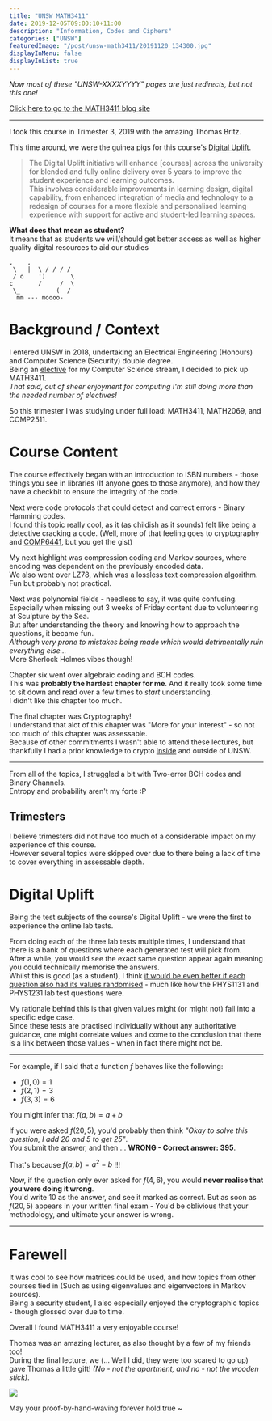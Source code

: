 ```yaml
---
title: "UNSW MATH3411"
date: 2019-12-05T09:00:10+11:00
description: "Information, Codes and Ciphers"
categories: ["UNSW"]
featuredImage: "/post/unsw-math3411/20191120_134300.jpg"
displayInMenu: false
displayInList: true
---
```


_Now most of these "UNSW-XXXXYYYY" pages are just redirects, but not this one!_

[Click here to go to the MATH3411 blog site](//featherbear.github.io/UNSW-MATH3411/)

---

I took this course in Trimester 3, 2019 with the amazing Thomas Britz.

This time around, we were the guinea pigs for this course's [Digital Uplift](https://teaching.unsw.edu.au/digital-uplift).  

> The Digital Uplift initiative will enhance [courses] across the university for blended and fully online delivery over 5 years to improve the student experience and learning outcomes.  
This involves considerable improvements in learning design, digital capability, from enhanced integration of media and technology to a redesign of courses for a more flexible and personalised learning experience with support for active and student-led learning spaces.

**What does that mean as student?**  
It means that as students we will/should get better access as well as higher quality digital resources to aid our studies

```
,    ,
 \   |  \ / / / / 
 / o    ')       \
c       /     /  \
 \_          (  /
  mm --- moooo-
```

# Background / Context

I entered UNSW in 2018, undertaking an Electrical Engineering (Honours) and Computer Science (Security) double degree.  
Being an [elective](http://legacy.handbook.unsw.edu.au/undergraduate/plans/2018/COMPY13785.html) for my Computer Science stream, I decided to pick up MATH3411.  
_That said, out of sheer enjoyment for computing I'm still doing more than the needed number of electives!_  

So this trimester I was studying under full load: MATH3411, MATH2069, and COMP2511.

# Course Content

The course effectively began with an introduction to ISBN numbers - those things you see in libraries (If anyone goes to those anymore), and how they have a checkbit to ensure the integrity of the code.  

Next were code protocols that could detect and correct errors - Binary Hamming codes.  
I found this topic really cool, as it (as childish as it sounds) felt like being a detective cracking a code. (Well, more of that feeling goes to cryptography and [COMP6441](https://featherbear.github.io/UNSW-COMP6441/), but you get the gist)

My next highlight was compression coding and Markov sources, where encoding was dependent on the previously encoded data.  
We also went over LZ78, which was a lossless text compression algorithm. Fun but probably not practical.

Next was polynomial fields - needless to say, it was quite confusing. Especially when missing out 3 weeks of Friday content due to volunteering at Sculpture by the Sea.  
But after understanding the theory and knowing how to approach the questions, it became fun.  
_Although very prone to mistakes being made which would detrimentally ruin everything else..._  
More Sherlock Holmes vibes though!

Chapter six went over algebraic coding and BCH codes.  
This was **probably the hardest chapter for me**. And it really took some time to sit down and read over a few times to _start_ understanding.  
I didn't like this chapter too much.

The final chapter was Cryptography!  
I understand that alot of this chapter was "More for your interest" - so not too much of this chapter was assessable.  
Because of other commitments I wasn't able to attend these lectures, but thankfully I had a prior knowledge to crypto [inside](https://featherbear.github.io/UNSW-COMP6441/) and outside of UNSW.

---

From all of the topics, I struggled a bit with Two-error BCH codes and Binary Channels.  
Entropy and probability aren't my forte :P

## Trimesters

I believe trimesters did not have too much of a considerable impact on my experience of this course.  
However several topics were skipped over due to there being a lack of time to cover everything in assessable depth.

# Digital Uplift

Being the test subjects of the course's Digital Uplift - we were the first to experience the online lab tests.  

From doing each of the three lab tests multiple times, I understand that there is a bank of questions where each generated test will pick from.  
After a while, you would see the exact same question appear again meaning you could technically memorise the answers.  
Whilst this is good (as a student), I think <u>it would be even better if each question also had its values randomised</u> - much like how the PHYS1131 and PHYS1231 lab test questions were.  


My rationale behind this is that given values might (or might not) fall into a specific edge case.  
Since these tests are practised individually without any authoritative guidance, one might correlate values and come to the conclusion that there is a link between those values - when in fact there might not be.

---

For example, if I said that a function $f$ behaves like the following:

* $f(1,0) = 1$
* $f(2,1) = 3$
* $f(3,3) = 6$

You might infer that $f(a,b) = a + b$  

If you were asked $f(20,5)$, you'd probably then think _"Okay to solve this question, I add 20 and 5 to get 25"_.  
You submit the answer, and then ... **WRONG - Correct answer: 395**.  

That's because $f(a,b) = a^2 - b$ !!!

Now, if the question only ever asked for $f(4,6)$, you would **never realise that you were doing it wrong**.  
You'd write 10 as the answer, and see it marked as correct. But as soon as $f(20,5)$ appears in your written final exam - You'd be oblivious that your methodology, and ultimate your answer is wrong.

---

# Farewell

It was cool to see how matrices could be used, and how topics from other courses tied in (Such as using eigenvalues and eigenvectors in Markov sources).  
Being a security student, I also especially enjoyed the cryptographic topics - though glossed over due to time.

Overall I found MATH3411 a very enjoyable course!  

Thomas was an amazing lecturer, as also thought by a few of my friends too!  
During the final lecture, we (... Well I did, they were too scared to go up) gave Thomas a little gift! _(No - not the apartment, and no - not the wooden stick)_.

![](screely-1575511118873.png)

May your proof-by-hand-waving forever hold true ~

<script async="" src="https://cdn.jsdelivr.net/npm/mathjax@2.7.5/MathJax.js?config=TeX-MML-AM_CHTML" integrity="sha256-nvJJv9wWKEm88qvoQl9ekL2J+k/RWIsaSScxxlsrv8k=" crossorigin="anonymous"></script>

<script type="text/javascript">window.MathJax={tex2jax:{inlineMath:[['$','$'],['\\(','\\)']]},showProcessingMessages:false,messageStyle:'none'};</script>
